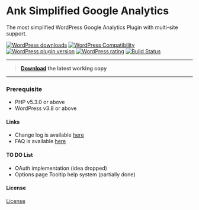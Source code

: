 # Ank Simplified Google Analytics

The most simplified WordPress Google Analytics Plugin with multi-site support.

[![WordPress downloads](https://img.shields.io/wordpress/plugin/dt/ank-simplified-ga.svg?style=flat-square)](https://wordpress.org/plugins/ank-simplified-ga)
[![WordPress Compatibility ](https://img.shields.io/wordpress/v/ank-simplified-ga.svg?style=flat-square)](https://wordpress.org/plugins/ank-simplified-ga)
[![WordPress plugin version](https://img.shields.io/wordpress/plugin/v/ank-simplified-ga.svg?style=flat-square)](https://wordpress.org/plugins/ank-simplified-ga)
[![WordPress rating](https://img.shields.io/wordpress/plugin/r/ank-simplified-ga.svg?style=flat-square)](https://wordpress.org/plugins/ank-simplified-ga)
[![Build Status](https://travis-ci.org/ank91/ank-simplified-ga.svg)](https://travis-ci.org/ank91/ank-simplified-ga)

- - -

>**[Download](https://wordpress.org/plugins/ank-simplified-ga) the latest working copy**

- - -

### Prerequisite
* PHP v5.3.0 or above
* WordPress v3.8 or above

#### Links
* Change log is available [here](https://wordpress.org/plugins/ank-simplified-ga/changelog/)
* FAQ is available [here](https://wordpress.org/plugins/ank-simplified-ga/faq/)


#### TO DO List
* OAuth implementation (idea dropped)
* Options page Tooltip help system (partially done)

#### License

[License](License.txt)